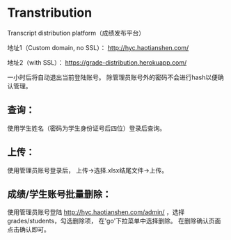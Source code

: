 # Transtribution
Transcript distribution platform（成绩发布平台）

地址1（Custom domain, no SSL）： http://hyc.haotianshen.com/

地址2（with SSL）： https://grade-distribution.herokuapp.com/

一小时后将自动退出当前登陆账号。 除管理员账号外的密码不会进行hash以便确认管理。

## 查询： 

使用学生姓名（密码为学生身份证号后四位）登录后查询。

## 上传：

使用管理员账号登录后， 上传->选择.xlsx结尾文件->上传。

## 成绩/学生账号批量删除：

使用管理员账号登陆 http://hyc.haotianshen.com/admin/ ，选择grades/students，勾选删除项， 在'go'下拉菜单中选择删除。 在删除确认页面点击确认即可。
